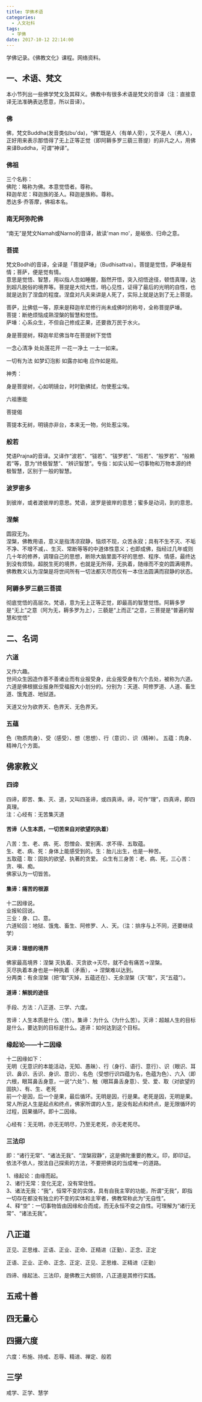 ```yaml
---
title: 学佛术语
categories:
  - 人文社科
tags:
  - 学佛
date: 2017-10-12 22:14:00
---
```


学佛记录。《佛教文化》课程。网络资料。    
<!-- more -->  
  
## 一、术语、梵文  
本小节列出一些佛学梵文及其释义。佛教中有很多术语是梵文的音译（注：直接意译无法准确表达愿意，所以音译）。  

### 佛
佛，梵文Buddha(发音类似bu'da)，“佛”既是人（有单人旁），又不是人（弗人），正好用来表示那悟得了无上正等正觉（即阿耨多罗三藐三菩提）的非凡之人，用佛来译Buddha，可谓“神译”。

### 佛祖
三个名称：  
佛陀：略称为佛。本意觉悟者。尊称。  
释迦牟尼：释迦族的圣人。释迦是族称。尊称。  
悉达多·乔答摩，佛祖本名。

### 南无阿弥陀佛
“南无”是梵文Namah或Narno的音译，故读'man mo'，是皈依、归命之意。  

### 菩提  
梵文Bodhi的音译，全译是「菩提萨埵」（Budhisattva）。菩提是觉悟，萨埵是有情；菩萨，便是觉有情。  
意思是觉悟、智慧，用以指人忽如睡醒，豁然开悟，突入彻悟途径，顿悟真理，达到超凡脱俗的境界等。菩提是大彻大悟，明心见性，证得了最后的光明的自性，也就是达到了涅盘的程度。涅盘对凡夫来讲是人死了，实际上就是达到了无上菩提。  

菩萨，比佛低一等，原来是释迦牟尼修行尚未成佛时的称号，全称菩提萨埵。  
菩提：断绝烦恼成熟涅槃的智慧和觉悟。  
萨埵：心系众生，不但自己修成正果，还要救万民于水火。  

身是菩提树，释迦牟尼佛当年在菩提树下觉悟  
  
一念心清净 处处莲花开 一花一净土 一土一如来。  
  
一切有为法 如梦幻泡影 如露亦如电 应作如是观。  
  
神秀：  
  
身是菩提树，心如明镜台，时时勤拂拭，勿使惹尘埃。  
  
六祖惠能  

菩提偈  
  
菩提本无树，明镜亦非台，本来无一物，何处惹尘埃。  
  
### 般若  
梵语Prajna的音译。又译作“波若”、“钹若”、“钹罗若”、“班若”、“般罗若”、“般赖若”等，意为“终极智慧”、“辨识智慧”。专指：如实认知一切事物和万物本源的终极智慧，区别于一般的智慧。  
  
### 波罗密多  
到彼岸，或者渡彼岸的意思。梵语，波罗是彼岸的意思；蜜多是动词，到的意思。  
  
### 涅槃  
圆寂无为。  
涅槃，佛教用语，意义是指清凉寂静，恼烦不现，众苦永寂；具有不生不灭、不垢不净、不增不减，、生灭、常断等等的中道体性意义；也即成佛，指经过几年或则几十年的修养，调理自己的思想，断除大脑里面不好的思想、程序、情感，最终达到没有烦恼，超脱生死的境界，也就是无所得，无执着，随缘而不变的圆满境界。佛教教义认为涅槃是将世间所有一切法都灭尽而仅有一本住法圆满而寂静的状态。  
  
### 阿耨多罗三藐三菩提  
彻底觉悟的高层次。梵语，意为无上正等正觉，即最高的智慧觉悟。阿耨多罗是“无上”之意（阿为无，耨多罗为上），三藐是“上而正”之意，三菩提是“普遍的智慧和觉悟”  
  
## 二、名词  
  
### 六道  
又作六趣。  
世间众生因造作善不善诸业而有业报受身，此业报受身有六个去处，被称为六道。六道是佛根据业报身所受福报大小划分的。分别为：天道、阿修罗道、人道、畜生道、饿鬼道、地狱道。  
  
天道又分为欲界天、色界天、无色界天。  
  
### 五蕴  
色（物质肉身）、受（感受）、想（思想）、行（意识）、识（精神）。
五蕴：肉身、精神几个方面。    

## 佛家教义  
### 四谛  
四谛，即苦、集、灭、道，又叫四圣谛，或四真谛。谛，可作“理”，四真谛，即四真理。  
注：心经有：无苦集灭道  

#### 苦谛（人生本质，一切苦来自对欲望的执着）
八苦：生、老、病、死、怨憎会、爱别离、求不得、五取蕴。  
生、老、病、死：身体上能感受到的。生：胎儿出生，也是一种苦。  
五取蕴：取：固执的欲望、执著的贪爱。
众生有三身苦：老、病、死，三心苦：贪、嗔、痴。  
佛家认为一切皆苦。  

#### 集谛：痛苦的根源
十二因缘说。  
业报轮回说。  
三业：身、口、意。  
六道轮回：地狱、饿鬼、畜生、阿修罗、人、天。（注：排序与上不同，还要继续学）  
#### 灭谛：理想的境界
佛家最高境界：涅槃
灭执着、灭贪欲->灭尽，就不会有痛苦->涅槃。  
灭尽执着本身也是一种执着（矛盾），-> 涅槃难以达到。  
分两类：有余涅槃（把“取”灭掉，五蕴还在）、无余涅槃（灭“取”，灭“五蕴”）。  
#### 道谛：解脱的途径
手段、方法：八正道、三学、六度。  

苦谛：人生本质是什么（苦）。集谛：为什么（为什么苦）。灭谛：超越人生的目标是什么，要达到的目标是什么。道谛：如何达到这个目标。  

### 缘起论——十二因缘  
十二因缘如下：    
无明（无意识的本能活动，无知、愚昧）、行（身行、语行、意行）、识（眼识、耳识、鼻识、舌识、身识、意识）、名色（受想行识四蕴为名，色蕴为色）、六入（即六根，眼耳鼻舌身意，一说“六处”）、触（眼耳鼻舌身意）、受、爱、取（对欲望的固执）、有、生、老死  
前一个是因，后一个是果，最后循环。无明是因，行是果。老死是因，无明是果。  
常人所说人生是起点和终点，佛家所谓的人生，是没有起点和终点，是无限循环的过程，因果循环。即十二因缘。  

心经有：无无明，亦无无明尽，乃至无老死，亦无老死尽。  
  
### 三法印  
即：“诸行无常”、“诸法无我”、“涅槃寂静”，这是佛陀重要的教义。印，即印证。  
依法不依人，按法自己探索的方法，不要把佛说的当成唯一的道路。    

1、缘起论：由缘而起。  
2、诸行无常：变化无定，没有常住性。  
3、诸法无我：“我”，恒常不变的实体，具有自我主宰的功能，所谓“无我”，即指一切存在都没有独立的不变的实体和主宰者，佛教常称此为“无自性”。  
4、释“空”：一切事物皆由因缘和合而成，而无永恒不变之自性。可理解为“诸行无常”、“诸法无我”。    
## 八正道  
正见、正思维、正语、正业、正命、正精进（正勤）、正念、正定  

正语、正业、正命、正念、正定、正见、正思维、正精进（正勤）  
  
四谛、缘起法、三法印，是佛教三大纲领，八正道是其修行实践。  
  
## 五戒十善  
  
## 四无量心  
  
## 四摄六度  
六度：布施、持戒、忍辱、精进、禅定、般若  
  
## 三学
戒学、正学、慧学  